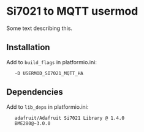 # Si7021 to MQTT usermod

Some text describing this.

## Installation

Add to `build_flags` in platformio.ini:

```
   -D USERMOD_SI7021_MQTT_HA
```

## Dependencies

Add to `lib_deps` in platformio.ini:

```
   adafruit/Adafruit Si7021 Library @ 1.4.0
   BME280@~3.0.0
```